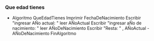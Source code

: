 ### Que edad tienes 
* Algoritmo QueEdadTienes 
		Imprimir FechaDeNacimiento 
		Escribir "ingresar AÑo actual: "
		leer AÑoActual 
		Escribir "ingresar aÑo de nacimiento: "
		leer AÑoDeNacimiento
		Escribir  "Resta: " , AÑoActual - AÑoDeNacimiento
FinAlgoritmo
